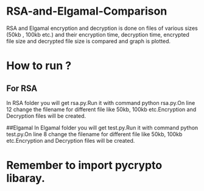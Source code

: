 # RSA-and-Elgamal-Comparison
RSA and Elgamal encryption and decryption is done on files of various sizes (50kb , 100kb etc.) and their encryption time, decryption time, encrypted file size and decrypted file size is compared and graph is plotted.

# How to run ?

## For RSA
In RSA folder you will get rsa.py.Run it with command python rsa.py.On line 12 change the filename for different file like 50kb, 100kb etc.Encryption and Decryption files will be created.

##Elgamal
In Elgamal folder you will get test.py.Run it with command python test.py.On line 8 change the filename for different file like 50kb, 100kb etc.Encryption and Decryption files will be created.

# Remember to import pycrypto libaray.
